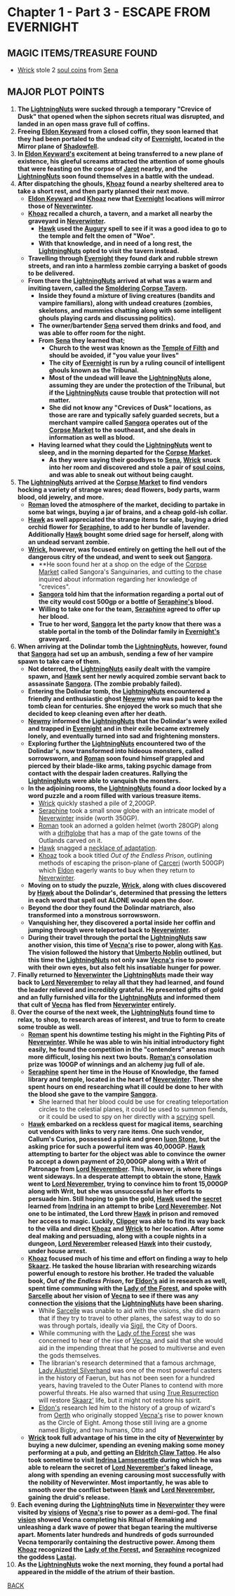 
# Chapter 1 - Part 3 - ESCAPE FROM EVERNIGHT

## MAGIC ITEMS/TREASURE FOUND
- [Wrick](<../PC's/Wrick.html>) stole 2 [soul coins](https://www.dndbeyond.com/magic-items/842308-soul-coin) from [Sena](<../NPC's/Minor NPC's/Sena.html>)

## MAJOR PLOT POINTS
1. **The [LightningNuts](<../PC's/LightningNuts.html>) were sucked through a temporary "Crevice of Dusk" that opened when the siphon secrets ritual was disrupted, and landed in an open mass grave full of coffins.** 
2. **Freeing [Eldon Keyward](<../NPC's/Minor NPC's/Eldon Keyward.html>) from a closed coffin, they soon learned that they had been portaled to the undead city of [Evernight](<../LOCATIONS/Shadowfell/Evernight.html>), located in the Mirror plane of [Shadowfell](<../LOCATIONS/Shadowfell/Shadowfell.html>).**
3. **In [Eldon Keyward's](<../NPC's/Minor NPC's/Eldon Keyward.html>) excitement at being transferred to a new plane of existence, his gleeful screams attracted the attention of some ghouls that were feasting on the corpse of [Jarot](<../NPC's/Minor NPC's/Jarot.html>) nearby, and the [LightningNuts](<../PC's/LightningNuts.html>) soon found themselves in a battle with the undead.** 
4. **After dispatching the ghouls, [Khoaz](<../PC's/Khoaz.html>) found a nearby sheltered area to take a short rest, and then party planned their next move.**
	- **[Eldon Keyward](<../NPC's/Minor NPC's/Eldon Keyward.html>) and [Khoaz](<../PC's/Khoaz.html>) new that [Evernight](<../LOCATIONS/Shadowfell/Evernight.html>) locations will mirror those of [Neverwinter](<../LOCATIONS/Material Plane/Faerun/Neverwinter.html>).**
	- **[Khoaz](<../PC's/Khoaz.html>) recalled a church, a tavern, and a market all nearby the graveyard in [Neverwinter](<../LOCATIONS/Material Plane/Faerun/Neverwinter.html>).**
		- **[Hawk](<../PC's/Hawk.html>) used the [Augury](https://www.dndbeyond.com/spells/2618882-augury) spell to see if it was a good idea to go to the temple and felt the omen of "Woe".**
		- **With that knowledge, and in need of a long rest, the [LightningNuts](<../PC's/LightningNuts.html>) opted to visit the tavern instead.**
	- **Travelling through [Evernight](<../LOCATIONS/Shadowfell/Evernight.html>) they found dark and rubble strewn streets, and ran into a harmless zombie carrying a basket of goods to be delivered.** 
	- **From there the [LightningNuts](<../PC's/LightningNuts.html>) arrived at what was a warm and inviting tavern, called the [Smoldering Corpse Tavern](<../LOCATIONS/Shadowfell/Smoldering Corpse Tavern.html>).**
		- **Inside they found a mixture of living creatures (bandits and vampire familiars), along with undead creatures (zombies, skeletons, and mummies chatting along with some intelligent ghouls playing cards and discussing politics).**
		- **The owner/bartender [Sena](<../NPC's/Minor NPC's/Sena.html>) served them drinks and food, and was able to offer room for the night.** 
		- **From [Sena](<../NPC's/Minor NPC's/Sena.html>) they learned that;**
			- **Church to the west was known as the [Temple of Filth](<../LOCATIONS/Shadowfell/Temple of Filth.html>) and should be avoided, if "you value your lives"**
			- **The city of [Evernight](<../LOCATIONS/Shadowfell/Evernight.html>) is run by a ruling council of intelligent ghouls known as the Tribunal.**
			- **Most of the undead will leave the [LightningNuts](<../PC's/LightningNuts.html>) alone, assuming they are under the protection of the Tribunal, but if the [LightningNuts](<../PC's/LightningNuts.html>) cause trouble that protection will not matter.**
			- **She did not know any "Crevices of Dusk" locations, as those are rare and typically safely guarded secrets, but a merchant vampire called [Sangora](<../NPC's/Minor NPC's/Sangora.html>) operates out of the [Corpse Market](<../LOCATIONS/Shadowfell/Corpse Market.html>) to the southeast, and she deals in information as well as blood.**
		- **Having learned what they could the [LightningNuts](<../PC's/LightningNuts.html>) went to sleep, and in the morning departed for the [Corpse Market](<../LOCATIONS/Shadowfell/Corpse Market.html>).**
			- **As they were saying their goodbyes to [Sena](<../NPC's/Minor NPC's/Sena.html>), [Wrick](<../PC's/Wrick.html>) snuck into her room and discovered and stole a pair of [soul coins](https://www.dndbeyond.com/magic-items/842308-soul-coin), and was able to sneak out without being caught.**
5.  **The [LightningNuts](<../PC's/LightningNuts.html>) arrived at the [Corpse Market](<../LOCATIONS/Shadowfell/Corpse Market.html>) to find vendors hocking a variety of strange wares; dead flowers, body parts, warm blood, old jewelry, and more.**
	- **[Roman](<../PC's/Roman.html>) loved the atmosphere of the market, deciding to partake in some bat wings, buying a jar of brains, and a cheap gold-ish collar.**
	- **[Hawk](<../PC's/Hawk.html>) as well appreciated the strange items for sale, buying a dried orchid flower for [Seraphine](<../PC's/Seraphine.html>), to add to her bundle of lavender. Additionally [Hawk](<../PC's/Hawk.html>) bought some dried sage for herself, along with an undead servant zombie.**
	- **[Wrick](<../PC's/Wrick.html>), however, was focused entirely on getting the hell out of the dangerous citry of the undead, and went to seek out [Sangora](<../NPC's/Minor NPC's/Sangora.html>).** 
		- **He soon found her at a shop on the edge of the [Corpse Market](<../LOCATIONS/Shadowfell/Corpse Market.html>) called Sangora's Sanguinaries, and cutting to the chase inquired about information regarding her knowledge of "crevices".
		- **[Sangora](<../NPC's/Minor NPC's/Sangora.html>) told him that the information regarding a portal out of the city would cost 500gp or a bottle of [Seraphine's](<../PC's/Seraphine.html>) blood.** 
		- **Willing to take one for the team, [Seraphine](<../PC's/Seraphine.html>) agreed to offer up her blood.**
		- **True to her word, [Sangora](<../NPC's/Minor NPC's/Sangora.html>) let the party know that there was a stable portal in the tomb of the Dolindar family in [Evernight's](<../LOCATIONS/Shadowfell/Evernight.html>) graveyard.**
6. **When arriving at the Dolindar tomb the [LightningNuts](<../../PC's/LightningNuts.html>), however, found that [Sangora](<../NPC's/Minor NPC's/Sangora.html>) had set up an ambush, sending a few of her vampire spawn to take care of them.**
	- **Not deterred, the [LightningNuts](<../../PC's/LightningNuts.html>) easily dealt with the vampire spawn, and [Hawk](<../../PC's/Hawk.html>) sent her newly acquired zombie servant back to assassinate [Sangora](<../NPC's/Minor NPC's/Sangora.html>). (The zombie probably failed).**
	- **Entering the Dolindar tomb, the [LightningNuts](<../PC's/LightningNuts.html>) encountered a friendly and enthusiastic ghost [Newmy](<../NPC's/Minor NPC's/Newmy.html>) who was paid to keep the tomb clean for centuries. She enjoyed the work so much that she decided to keep cleaning even after her death.**
	- **[Newmy](<../NPC's/Minor NPC's/Newmy.html>) informed the [LightningNuts](<../../PC's/LightningNuts.html>) that the Dolindar's were exiled and trapped in [Evernight](<../../LOCATIONS/Shadowfell/Evernight.html>) and in their exile became extremely lonely, and eventually turned into sad and frightening monsters.**
	- **Exploring further the [LightningNuts](<../PC's/LightningNuts.html>) encountered two of the Dolindar's, now transformed into hideous monsters, called sorrowsworn, and [Roman](<../PC's/Roman.html>) soon found himself grappled and pierced by their blade-like arms, taking psychic damage from contact with the despair laden creatures. Rallying the [LightningNuts](<../PC's/LightningNuts.html>) were able to vanquish the monsters.**
	- **In the adjoining rooms, the [LightningNuts](<../PC's/LightningNuts.html>) found a door locked by a word puzzle and a room filled with various treasure items.**
		- [Wrick](<../PC's/Wrick.html>) quickly stashed a pile of 2,200GP.
		- [Seraphine](<../PC's/Seraphine.html>) took a small snow globe with an intricate model of [Neverwinter](<../LOCATIONS/Material Plane/Faerun/Neverwinter.html>) inside (worth 350GP).
		- [Roman](<../PC's/Roman.html>) took an adorned a golden helmet (worth 280GP) along with a [driftglobe](https://www.dndbeyond.com/magic-items/9228521-driftglobe) that has a map of the gate towns of the Outlands carved on it.
		- [Hawk](<../PC's/Hawk.html>) snagged a [necklace of adaptation](https://www.dndbeyond.com/magic-items/4682-necklace-of-adaptation).
		- [Khoaz](<../PC's/Khoaz.html>) took a book titled _Out of the Endless Prison_, outlining methods of escaping the prison-plane of [Carceri](https://forgottenrealms.fandom.com/wiki/Carceri) (worth 500GP) which [Eldon](<../NPC's/Minor NPC's/Eldon Keyward.html>) eagerly wants to buy when they return to [Neverwinter](<../LOCATIONS/Material Plane/Faerun/Neverwinter.html>).
	- **Moving on to study the puzzle, [Wrick](<../PC's/Wrick.html>), along with clues discovered by [Hawk](<../PC's/Hawk.html>) about the Dolindar's, determined that pressing the letters in each word that spell out ALONE would open the door.**
	- **Beyond the door they found the Dolindar matriarch, also transformed into a monstrous sorrowsworn.** 
	- **Vanquishing her, they discovered a portal inside her coffin and jumping through were teleported back to [Neverwinter](<../LOCATIONS/Material Plane/Faerun/Neverwinter.html>).**
	- **During their travel through the portal the [LightningNuts](<../PC's/LightningNuts.html>) saw another vision, this time of [Vecna's](<../NPC's/Vecna.html>) rise to power, along with [Kas](<../NPC's/Kas.html>). The vision followed the history that [Umberto Noblin](<../NPC's/Minor NPC's/Umberto Noblin.html>) outlined, but this time the [LightningNuts](<../PC's/LightningNuts.html>) not only saw [Vecna's](<../NPC's/Vecna.html>) rise to power with their own eyes, but also felt his insatiable hunger for power.** 
7. **Finally returned to [Neverwinter](<../LOCATIONS/Material Plane/Faerun/Neverwinter.html>) the [LightningNuts](<../PC's/LightningNuts.html>) made their way back to [Lord Neverember](<../NPC's/Lord Neverember.html>) to relay all that they had learned, and found the leader relieved and incredibly grateful. He presented gifts of gold and an fully furnished villa for the [LightningNuts](<../PC's/LightningNuts.html>) and informed them that cult of [Vecna](<../NPC's/Vecna.html>) has fled from [Neverwinter](<../LOCATIONS/Material Plane/Faerun/Neverwinter.html>) entirely.**
8. **Over the course of the next week, the [LightningNuts](<../PC's/LightningNuts.html>) found time to relax, to shop, to research areas of interest, and true to form to create some trouble as well.**
	- **[Roman](<../PC's/Roman.html>) spent his downtime testing his might in the Fighting Pits of [Neverwinter](<../LOCATIONS/Material Plane/Faerun/Neverwinter.html>). While he was able to win his initial introductory fight easily, he found the competition in the "contenders" arenas much more difficult, losing his next two bouts. [Roman's](<../PC's/Roman.html>) consolation prize was 100GP of winnings and an alchemy jug full of ale.**
	- **[Seraphine](<../PC's/Seraphine.html>) spent her time in the House of Knowledge, the famed library and temple, located in the heart of [Neverwinter](<../LOCATIONS/Material Plane/Faerun/Neverwinter.html>). There she spent hours on end researching what ill could be done to her with the blood she gave to the vampire [Sangora](<../NPC's/Minor NPC's/Sangora.html>).**
		- She learned that her blood could be use for creating teleportation circles to the celestial planes, it could be used to summon fiends, or it could be used to spy on her directly with a [scrying](https://www.dndbeyond.com/spells/2619007-scrying) spell.
	- **[Hawk](<../PC's/Hawk.html>) embarked on a reckless quest for magical items, searching out vendors with links to very rare items. One such vendor, Callum's Curios, possessed a pink and green [Iuon Stone](https://www.dndbeyond.com/magic-items/9228804-ioun-stone), but the asking price for such a powerful item was 40,000GP. [Hawk](<../PC's/Hawk.html>) attempting to barter for the object was able to convince the owner to accept a down payment of 20,000GP along with a Writ of Patronage from [Lord Neverember](<../NPC's/Lord Neverember.html>). This, however, is where things went sideways. In a desperate attempt to obtain the stone, [Hawk](<../PC's/Hawk.html>) went to [Lord Neverember](<../NPC's/Lord Neverember.html>), trying to convince him to front 15,000GP along with Writ, but she was unsuccessful in her efforts to persuade him. Still hoping to gain the gold, [Hawk](<../PC's/Hawk.html>) used the [secret](<../SECRETS LEARNED/SECRETS LEARNED.html>) learned from [Indrina](<../NPC's/Minor NPC's/Indrina Lamsensettle.html>) in an attempt to bribe [Lord Neverember](<../NPC's/Lord Neverember.html>). Not one to be intimated, the Lord threw [Hawk](<../PC's/Hawk.html>) in prison and removed her access to magic. Luckily, [Clipper](https://www.dndbeyond.com/monsters/16791-awakened-shrub?srsltid=AfmBOooN0ock9I5oev4t_y_cd1_ok1ZgFddN3Lfr-yUpItP6b-lu-rkN) was able to find its way back to the villa and direct [Khoaz](<../PC's/Khoaz.html>) and [Wrick](<../PC's/Wrick.html>) to her location. After some deal making and persuading, along with a couple nights in a dungeon, [Lord Neverember](<../NPC's/Lord Neverember.html>) released [Hawk](<../PC's/Hawk.html>) into their custody, under house arrest.**
	- **[Khoaz](<../PC's/Khoaz.html>) focused much of his time and effort on finding a way to help [Skaarz](<../NPC's/Skaarz Tarturus.html>). He tasked the house librarian with researching wizards powerful enough to restore his brother. He traded the valuable book, _Out of the Endless Prison_, for [Eldon's](<../NPC's/Minor NPC's/Eldon Keyward.html>) aid in research as well, spent time communing with the [Lady of the Forest](<../NPC's/Minor NPC's/Lady of the Forest.html>), and spoke with [Sarcelle](<../NPC's/Minor NPC's/Sarcelle Malinosh.html>) about her vision of [Vecna](<../NPC's/Vecna.html>) to see if there was any connection the [visions](<../SECRETS LEARNED/VISIONS.html>) that the [LightningNuts](<../PC's/LightningNuts.html>) have been sharing.** 
		- While [Sarcelle](<../NPC's/Minor NPC's/Sarcelle Malinosh.html>) was unable to aid with the visions, she did warn that if they try to travel to other planes, the safest way to do so was through portals, ideally via [Sigil](<../LOCATIONS/Sigil.html>), the City of Doors. 
		- While communing with the [Lady of the Forest](<../NPC's/Minor NPC's/Lady of the Forest.html>) she was concerned to hear of the rise of [Vecna](<../NPC's/Vecna.html>), and said that she would aid in the impending threat that he posed to multiverse and even the gods themselves. 
		- The librarian's research determined that a famous archmage, [Lady Alustriel Silverhand](<../NPC's/Alustriel Silverhand.html>) was one of the most powerful casters in the history of Faerun, but has not been seen for a hundred years, having traveled to the Outer Planes to contend with more powerful threats. He also warned that using [True Resurrection](https://www.dndbeyond.com/spells/2619199-true-resurrection) will restore [Skaarz'](<../NPC's/Skaarz Tarturus.html>) life, but it might not restore his spirit. 
		- [Eldon's](<../NPC's/Minor NPC's/Eldon Keyward.html>) research led him to the history of a group of wizard's from [Oerth](<../LOCATIONS/Material Plane/Oerth/Oerth.html>) who originally stopped [Vecna's](<../NPC's/Vecna.html>) rise to power known as the Circle of Eight. Among those still living are a gnome named Bigby, and two humans, Otto and  
	- **[Wrick](<../PC's/Wrick.html>) took full advantage of his time in the city of [Neverwinter](<../LOCATIONS/Material Plane/Faerun/Neverwinter.html>) by buying a new dulcimer, spending an evening making some money performing at a pub, and getting an [Eldritch Claw Tattoo](https://www.dndbeyond.com/magic-items/2412184-eldritch-claw-tattoo). He also took sometime to visit [Indrina Lamsensettle](<../NPC's/Minor NPC's/Indrina Lamsensettle.html>) during which he was able to relearn the secret of [Lord Neverember's](<../NPC's/Lord Neverember.html>) faked lineage, along with spending an evening carousing most successfully with the nobility of Neverwinter. Most importantly, he was able to smooth over the conflict between [Hawk](<../PC's/Hawk.html>) and [Lord Neverember](<../NPC's/Lord Neverember.html>), gaining the druid's release.**
9. **Each evening during the [LightningNuts](<../PC's/LightningNuts.html>) time in [Neverwinter](<../LOCATIONS/Material Plane/Faerun/Neverwinter.html>) they were visited by [visions](<../SECRETS LEARNED/VISIONS.html>) of [Vecna's](<../NPC's/Vecna.html>) rise to power as a demi-god. The final [vision](<../SECRETS LEARNED/VISIONS.html>) showed Vecna completing his Ritual of Remaking and unleashing a dark wave of power that began tearing the multiverse apart. Moments later hundreds and hundreds of gods surrounded Vecna temporarily containing the destructive power. Among them [Khoaz](<../PC's/Khoaz.html>) recognized the [Lady of the Forest](<../NPC's/Minor NPC's/Lady of the Forest.html>), and [Seraphine](<../PC's/Seraphine.html>) recognized the goddess [Lastai](<../NPC's/Minor NPC's/Lastai.html>).**
10. **As the [LightningNuts](<../PC's/LightningNuts.html>) woke the next morning, they found a portal had appeared in the middle of the atrium of their bastion.**

[BACK](https://kevc13.github.io/Vecna-Eve-of-Ruin/)